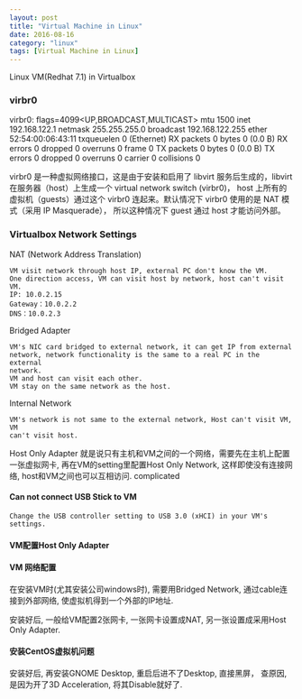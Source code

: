 ```yaml
---
layout: post
title: "Virtual Machine in Linux"
date: 2016-08-16
category: "linux" 
tags: [Virtual Machine in Linux]
---
```


Linux VM(Redhat 7.1) in Virtualbox

### virbr0

virbr0: flags=4099<UP,BROADCAST,MULTICAST>  mtu 1500
        inet 192.168.122.1  netmask 255.255.255.0  broadcast 192.168.122.255
        ether 52:54:00:06:43:11  txqueuelen 0  (Ethernet)
        RX packets 0  bytes 0 (0.0 B)
        RX errors 0  dropped 0  overruns 0  frame 0
        TX packets 0  bytes 0 (0.0 B)
        TX errors 0  dropped 0 overruns 0  carrier 0  collisions 0
        
        
virbr0 是一种虚拟网络接口，这是由于安装和启用了 libvirt 服务后生成的，libvirt 在服务器（host）上生成一个 virtual network switch (virbr0)，
host 上所有的虚拟机（guests）通过这个 virbr0 连起来。默认情况下 virbr0 使用的是 NAT 模式（采用 IP Masquerade），
所以这种情况下 guest 通过 host 才能访问外部。

### Virtualbox Network Settings

NAT (Network Address Translation)

    VM visit network through host IP, external PC don't know the VM. 
    One direction access, VM can visit host by network, host can't visit VM.
    IP: 10.0.2.15
    Gateway：10.0.2.2
    DNS：10.0.2.3 

Bridged Adapter

    VM's NIC card bridged to external network, it can get IP from external
    network, network functionality is the same to a real PC in the external
    network.
    VM and host can visit each other. 
    VM stay on the same network as the host. 

Internal Network

    VM's network is not same to the external network, Host can't visit VM, VM
    can't visit host.

Host Only Adapter
    就是说只有主机和VM之间的一个网络，需要先在主机上配置一张虚拟网卡,
    再在VM的setting里配置Host Only Network, 这样即使没有连接网络,
    host和VM之间也可以互相访问. 
    complicated

#### Can not connect USB Stick to VM

    Change the USB controller setting to USB 3.0 (xHCI) in your VM's settings. 

#### VM配置Host Only Adapter

#### VM 网络配置
在安装VM时(尤其安装公司windows时), 需要用Bridged Network,
通过cable连接到外部网络, 使虚拟机得到一个外部的IP地址. 


安装好后, 一般给VM配置2张网卡, 一张网卡设置成NAT, 另一张设置成采用Host Only
Adapter. 


#### 安装CentOS虚拟机问题
安装好后, 再安装GNOME Desktop, 重启后进不了Desktop, 直接黑屏， 查原因,
是因为开了3D Acceleration, 将其Disable就好了. 
